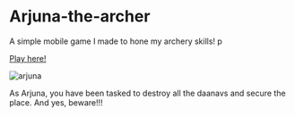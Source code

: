 # Arjuna-the-archer
A simple mobile game I made to hone my archery skills! p

[Play here!](https://kitchenassistant.000webhostapp.com/probably/index.html)

![arjuna](https://user-images.githubusercontent.com/66418526/153765486-ab391ddf-f5fa-4f9b-8fdf-2d98141b8c0c.jpg)

As Arjuna, you have been tasked to destroy all the daanavs and secure the place. And yes, beware!!!
